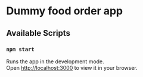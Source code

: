 # Dummy food order app

## Available Scripts

### `npm start`

Runs the app in the development mode.\
Open [http://localhost:3000](http://localhost:3000) to view it in your browser.
